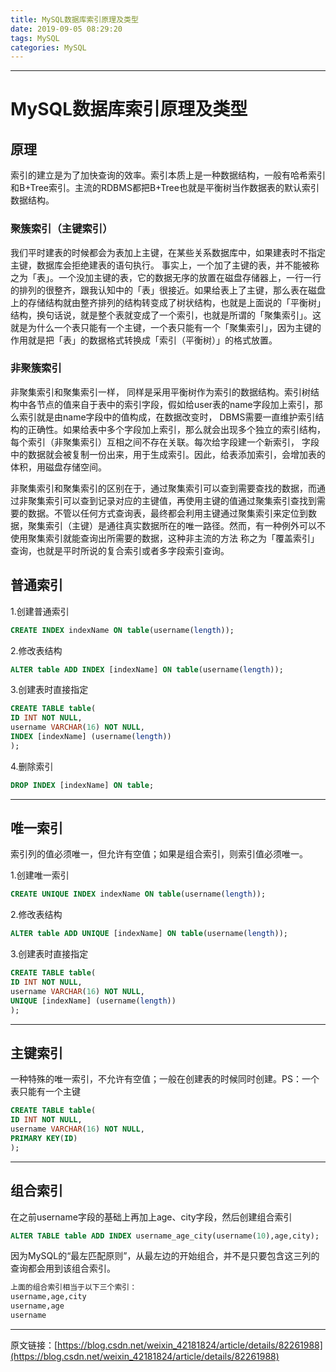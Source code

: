 ```yaml
---
title: MySQL数据库索引原理及类型
date: 2019-09-05 08:29:20
tags: MySQL
categories: MySQL
---
```


---



# MySQL数据库索引原理及类型

## 原理
索引的建立是为了加快查询的效率。索引本质上是一种数据结构，一般有哈希索引和B+Tree索引。主流的RDBMS都把B+Tree也就是平衡树当作数据表的默认索引数据结构。

### 聚簇索引（主键索引）
我们平时建表的时候都会为表加上主键，在某些关系数据库中，如果建表时不指定主键，数据库会拒绝建表的语句执行。 事实上，一个加了主键的表，并不能被称之为「表」。一个没加主键的表，它的数据无序的放置在磁盘存储器上，一行一行的排列的很整齐，跟我认知中的「表」很接近。如果给表上了主键，那么表在磁盘上的存储结构就由整齐排列的结构转变成了树状结构，也就是上面说的「平衡树」结构，换句话说，就是整个表就变成了一个索引，也就是所谓的「聚集索引」。这就是为什么一个表只能有一个主键，一个表只能有一个「聚集索引」，因为主键的作用就是把「表」的数据格式转换成「索引（平衡树）」的格式放置。
### 非聚簇索引
非聚集索引和聚集索引一样， 同样是采用平衡树作为索引的数据结构。索引树结构中各节点的值来自于表中的索引字段，假如给user表的name字段加上索引，那么索引就是由name字段中的值构成，在数据改变时， DBMS需要一直维护索引结构的正确性。如果给表中多个字段加上索引，那么就会出现多个独立的索引结构，每个索引（非聚集索引）互相之间不存在关联。每次给字段建一个新索引， 字段中的数据就会被复制一份出来，用于生成索引。因此，给表添加索引，会增加表的体积，用磁盘存储空间。

非聚集索引和聚集索引的区别在于，通过聚集索引可以查到需要查找的数据，而通过非聚集索引可以查到记录对应的主键值，再使用主键的值通过聚集索引查找到需要的数据。不管以任何方式查询表，最终都会利用主键通过聚集索引来定位到数据，聚集索引（主键）是通往真实数据所在的唯一路径。然而，有一种例外可以不使用聚集索引就能查询出所需要的数据，这种非主流的方法 称之为「覆盖索引」查询，也就是平时所说的复合索引或者多字段索引查询。 



## 普通索引
1.创建普通索引

```sql
CREATE INDEX indexName ON table(username(length));
```

2.修改表结构

```sql
ALTER table ADD INDEX [indexName] ON table(username(length));
```

3.创建表时直接指定

```sql
CREATE TABLE table(
ID INT NOT NULL,
username VARCHAR(16) NOT NULL,
INDEX [indexName] (username(length))
);
```
4.删除索引
```sql
DROP INDEX [indexName] ON table;
```

---

## 唯一索引
索引列的值必须唯一，但允许有空值；如果是组合索引，则索引值必须唯一。

1.创建唯一索引

```sql
CREATE UNIQUE INDEX indexName ON table(username(length));
```

2.修改表结构

```sql
ALTER table ADD UNIQUE [indexName] ON table(username(length));
```

3.创建表时直接指定

```sql
CREATE TABLE table(
ID INT NOT NULL,
username VARCHAR(16) NOT NULL,
UNIQUE [indexName] (username(length))
);
```

---

## 主键索引
一种特殊的唯一索引，不允许有空值；一般在创建表的时候同时创建。PS：一个表只能有一个主键

```sql
CREATE TABLE table(
ID INT NOT NULL,
username VARCHAR(16) NOT NULL,
PRIMARY KEY(ID)
);
```

---

## 组合索引
在之前username字段的基础上再加上age、city字段，然后创建组合索引

```sql
ALTER TABLE table ADD INDEX username_age_city(username(10),age,city);
```
因为MySQL的“最左匹配原则”，从最左边的开始组合，并不是只要包含这三列的查询都会用到该组合索引。
```sql
上面的组合索引相当于以下三个索引：
username,age,city
username,age
username
```

---

原文链接：[https://blog.csdn.net/weixin_42181824/article/details/82261988](https://blog.csdn.net/weixin_42181824/article/details/82261988)



